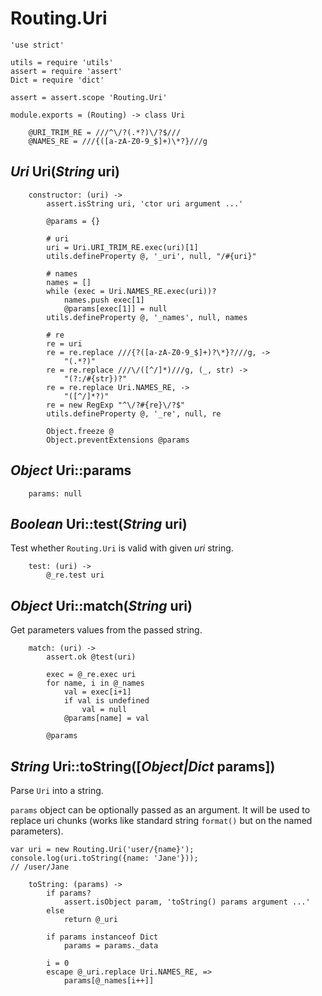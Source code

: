 Routing.Uri
===========

	'use strict'

	utils = require 'utils'
	assert = require 'assert'
	Dict = require 'dict'

	assert = assert.scope 'Routing.Uri'

	module.exports = (Routing) -> class Uri

		@URI_TRIM_RE = ///^\/?(.*?)\/?$///
		@NAMES_RE = ///{([a-zA-Z0-9_$]+)\*?}///g

*Uri* Uri(*String* uri)
-----------------------

		constructor: (uri) ->
			assert.isString uri, 'ctor uri argument ...'

			@params = {}

			# uri
			uri = Uri.URI_TRIM_RE.exec(uri)[1]
			utils.defineProperty @, '_uri', null, "/#{uri}"

			# names
			names = []
			while (exec = Uri.NAMES_RE.exec(uri))?
				names.push exec[1]
				@params[exec[1]] = null
			utils.defineProperty @, '_names', null, names

			# re
			re = uri
			re = re.replace ///{?([a-zA-Z0-9_$]+)?\*}?///g, ->
				"(.*?)"
			re = re.replace ///\/([^/]*)///g, (_, str) ->
				"(?:/#{str})?"
			re = re.replace Uri.NAMES_RE, ->
				"([^/]*?)"
			re = new RegExp "^\/?#{re}\/?$"
			utils.defineProperty @, '_re', null, re

			Object.freeze @
			Object.preventExtensions @params

*Object* Uri::params
--------------------

		params: null

*Boolean* Uri::test(*String* uri)
---------------------------------

Test whether `Routing.Uri` is valid with given *uri* string.

		test: (uri) ->
			@_re.test uri

*Object* Uri::match(*String* uri)
---------------------------------

Get parameters values from the passed string.

		match: (uri) ->
			assert.ok @test(uri)

			exec = @_re.exec uri
			for name, i in @_names
				val = exec[i+1]
				if val is undefined
					val = null
				@params[name] = val

			@params

*String* Uri::toString([*Object|Dict* params])
----------------------------------------------

Parse `Uri` into a string.

`params` object can be optionally passed as an argument.
It will be used to replace uri chunks (works like standard
string `format()` but on the named parameters).

```
var uri = new Routing.Uri('user/{name}');
console.log(uri.toString({name: 'Jane'}));
// /user/Jane
```

		toString: (params) ->
			if params?
				assert.isObject param, 'toString() params argument ...'
			else
				return @_uri

			if params instanceof Dict
				params = params._data

			i = 0
			escape @_uri.replace Uri.NAMES_RE, =>
				params[@_names[i++]]
